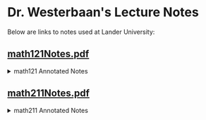 # Dr. Westerbaan's Lecture Notes

Below are links to notes used at Lander University:


<!-- ## math121 -->

## [math121Notes.pdf](https://github.com/pwesterbaan/lander_lecture_notes/raw/main/math121Notes.pdf)
<details>
  <summary>math121 Annotated Notes</summary>
    <ul> <li><a href="https://github.com/pwesterbaan/lander_lecture_notes/raw/main/math121_NoteKeys/annotated_notes/mathApp_harshbarger_1p1_annotated.pdf">mathApp_harshbarger_1p1_annotated.pdf</li>
<li><a href="https://github.com/pwesterbaan/lander_lecture_notes/raw/main/math121_NoteKeys/annotated_notes/mathApp_harshbarger_1p3_annotated.pdf">mathApp_harshbarger_1p3_annotated.pdf</li>
<li><a href="https://github.com/pwesterbaan/lander_lecture_notes/raw/main/math121_NoteKeys/annotated_notes/mathApp_harshbarger_1p4_annotated.pdf">mathApp_harshbarger_1p4_annotated.pdf</li>
<li><a href="https://github.com/pwesterbaan/lander_lecture_notes/raw/main/math121_NoteKeys/annotated_notes/mathApp_harshbarger_1p5_annotated.pdf">mathApp_harshbarger_1p5_annotated.pdf</li>
<li><a href="https://github.com/pwesterbaan/lander_lecture_notes/raw/main/math121_NoteKeys/annotated_notes/mathApp_harshbarger_1p6_annotated.pdf">mathApp_harshbarger_1p6_annotated.pdf</li>
 </ul>
</details>


<!-- ## math211 -->

## [math211Notes.pdf](https://github.com/pwesterbaan/lander_lecture_notes/raw/main/math211Notes.pdf)
<details>
  <summary>math211 Annotated Notes</summary>
    <ul> <li><a href="https://github.com/pwesterbaan/lander_lecture_notes/raw/main/math211_NoteKeys/annotated_notes/math211Notes_1p1_annotated.pdf">math211Notes_1p1_annotated.pdf</li>
<li><a href="https://github.com/pwesterbaan/lander_lecture_notes/raw/main/math211_NoteKeys/annotated_notes/math211Notes_1p2_1p4_1p5_annotated.pdf">math211Notes_1p2_1p4_1p5_annotated.pdf</li>
<li><a href="https://github.com/pwesterbaan/lander_lecture_notes/raw/main/math211_NoteKeys/annotated_notes/math211Notes_2p1_2p2_2p3_annotated.pdf">math211Notes_2p1_2p2_2p3_annotated.pdf</li>
<li><a href="https://github.com/pwesterbaan/lander_lecture_notes/raw/main/math211_NoteKeys/annotated_notes/math211Notes_2p4_2p5_annotated.pdf">math211Notes_2p4_2p5_annotated.pdf</li>
<li><a href="https://github.com/pwesterbaan/lander_lecture_notes/raw/main/math211_NoteKeys/annotated_notes/math211Notes_3p1_annotated.pdf">math211Notes_3p1_annotated.pdf</li>
<li><a href="https://github.com/pwesterbaan/lander_lecture_notes/raw/main/math211_NoteKeys/annotated_notes/math211Notes_3p2_3p3_annotated.pdf">math211Notes_3p2_3p3_annotated.pdf</li>
<li><a href="https://github.com/pwesterbaan/lander_lecture_notes/raw/main/math211_NoteKeys/annotated_notes/math211Notes_3p4_3p5_annotated.pdf">math211Notes_3p4_3p5_annotated.pdf</li>
 </ul>
</details>

